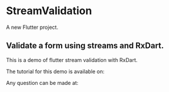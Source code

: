 # StreamValidation

A new Flutter project.

## Validate a form using streams and RxDart.

This is a demo of flutter stream validation with RxDart.

The tutorial for this demo is available on: 
 
Any question can be made at: 
